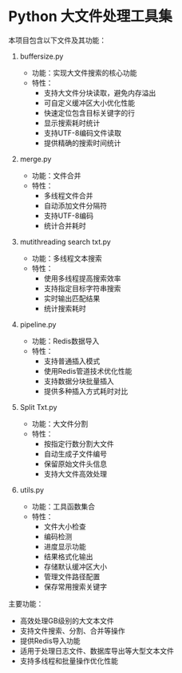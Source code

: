 # Python 大文件处理工具集

本项目包含以下文件及其功能：

1. buffersize.py
   - 功能：实现大文件搜索的核心功能
   - 特性：
     * 支持大文件分块读取，避免内存溢出
     * 可自定义缓冲区大小优化性能
     * 快速定位包含目标关键字的行
     * 显示搜索耗时统计
     * 支持UTF-8编码文件读取
     * 提供精确的搜索时间统计

2. merge.py
   - 功能：文件合并
   - 特性：
     * 多线程文件合并
     * 自动添加文件分隔符
     * 支持UTF-8编码
     * 统计合并耗时

3. mutithreading search txt.py
   - 功能：多线程文本搜索
   - 特性：
     * 使用多线程提高搜索效率
     * 支持指定目标字符串搜索
     * 实时输出匹配结果
     * 统计搜索耗时

4. pipeline.py
   - 功能：Redis数据导入
   - 特性：
     * 支持普通插入模式
     * 使用Redis管道技术优化性能
     * 支持数据分块批量插入
     * 提供多种插入方式耗时对比

5. Split Txt.py
   - 功能：大文件分割
   - 特性：
     * 按指定行数分割大文件
     * 自动生成子文件编号
     * 保留原始文件头信息
     * 支持大文件高效处理

6. utils.py
   - 功能：工具函数集合
   - 特性：
     * 文件大小检查
     * 编码检测
     * 进度显示功能
     * 结果格式化输出
     * 存储默认缓冲区大小
     * 管理文件路径配置
     * 保存常用搜索关键字

主要功能：
- 高效处理GB级别的大文本文件
- 支持文件搜索、分割、合并等操作
- 提供Redis导入功能
- 适用于处理日志文件、数据库导出等大型文本文件
- 支持多线程和批量操作优化性能
